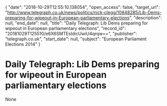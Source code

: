 {
  "date": "2018-10-29T12:55:10.138054", 
  "open_access": false, 
  "target_url": "http://www.telegraph.co.uk/news/politics/nick-clegg/10848285/Lib-Dems-preparing-for-wipeout-in-European-parliamentary-elections", 
  "description": null, 
  "end_date": null, 
  "title": "Daily Telegraph: Lib Dems preparing for wipeout in European parliamentary elections", 
  "record_id": "20181029T125510/e6X6SMTEsIdicUwiU4qrqw==", 
  "publisher": "telegraph.co.uk", 
  "start_date": null, 
  "subject": "European Parliament Elections 2014"
}

# Daily Telegraph: Lib Dems preparing for wipeout in European parliamentary elections

None